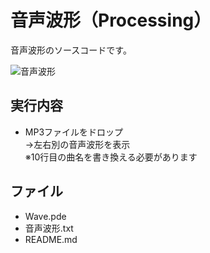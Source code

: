 # 音声波形（Processing）
音声波形のソースコードです。

![音声波形](https://user-images.githubusercontent.com/84171334/232210077-59644b8e-1843-4b4b-ab8b-2c0492b748c9.jpg)

## 実行内容
- MP3ファイルをドロップ  
→左右別の音声波形を表示  
※10行目の曲名を書き換える必要があります

## ファイル
- Wave.pde
- 音声波形.txt
- README.md
